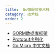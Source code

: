 ```yaml
---
title:  Go微服务技术栈
category: 技术栈
order: 2
---
```


* [GORM数据库框架](http://gorm.book.jasperxu.com)
* [Protobuf序列化](http://www.topgoer.com/%E5%BE%AE%E6%9C%8D%E5%8A%A1/gRPC/Protobuf%E8%AF%AD%E6%B3%95.html)
* [Go Micro 中文文档](https://learnku.com/docs/go-micro/2.x)